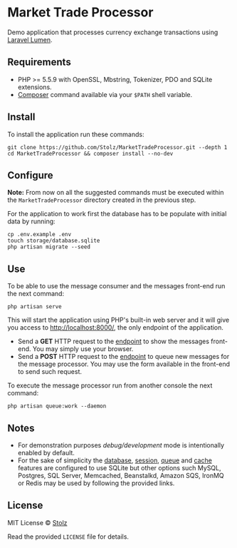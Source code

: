 # Market Trade Processor

Demo application that processes currency exchange transactions using [Laravel Lumen](http://lumen.laravel.com/).

## Requirements

- PHP >= 5.5.9 with OpenSSL, Mbstring, Tokenizer, PDO and SQLite extensions.
- [Composer](https://getcomposer.org) command available via your `$PATH` shell variable.

## Install

To install the application run these commands:

	git clone https://github.com/Stolz/MarketTradeProcessor.git --depth 1
	cd MarketTradeProcessor && composer install --no-dev

## Configure

**Note:** From now on all the suggested commands must be executed within the `MarketTradeProcessor` directory created in the previous step.

For the application to work first the database has to be populate with initial data by running:

	cp .env.example .env
	touch storage/database.sqlite
	php artisan migrate --seed

## Use

To be able to use the message consumer and the messages front-end run the next command:

	php artisan serve

This will start the application using PHP's built-in web server and it will give you access to <http://localhost:8000/>, the only endpoint of the application.

- Send a **GET** HTTP request to the [endpoint](http://localhost:8000/) to show the messages front-end. You may simply use your browser.
- Send a **POST** HTTP request to the [endpoint](http://localhost:8000/) to queue new messages for the message processor. You may use the form available in the front-end to send such request.

To execute the message processor run from another console the next command:

	php artisan queue:work --daemon

## Notes

- For demonstration purposes *debug/development* mode is intentionally enabled by default.
- For the sake of simplicity the [database](http://lumen.laravel.com/docs/database#configuration), [session](http://lumen.laravel.com/docs/session#introduction), [queue](http://lumen.laravel.com/docs/queues#configuration) and [cache](http://lumen.laravel.com/docs/cache#configuration) features are configured to use SQLite but other options such MySQL, Postgres, SQL Server, Memcached, Beanstalkd, Amazon SQS, IronMQ or Redis may be used by following the provided links.

## License

MIT License
© [Stolz](https://github.com/Stolz)

Read the provided `LICENSE` file for details.
